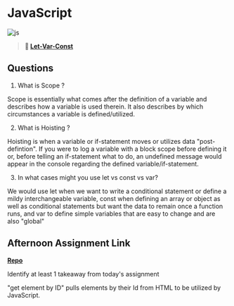 # JavaScript

![js](https://bcw.blob.core.windows.net/public/img/courses/js.gif)

> **📖 [Let-Var-Const](https://codeworksacademy.com/fs-student-guide/resources/wk2/01-Let-Var-Const)**

## Questions

1. What is Scope ?

Scope is essentially what comes after the definition of a variable and describes how a variable is used therein. It also describes by which circumstances a variable is defined/utilized. 

2. What is Hoisting ?

Hoisting is when a variable or if-statement moves or utilizes data "post-defintion". If you were to log a variable with a block scope before defining it or, before telling an if-statement what to do, an undefined message would appear in the console regarding the defined variable/if-statement. 

3. In what cases might you use let vs const vs var?

We would use let when we want to write a conditional statement or define a mildy interchangeable variable, const when defining an array or object as well as conditional statements but want the data to remain once a function runs, and var to define simple variables that are easy to change and are also "global"

## Afternoon Assignment Link

**[Repo](https://github.com/havenfricke/afternoonchallenge2.7.22)**

Identify at least 1 takeaway from today's assignment

"get element by ID" pulls elements by their Id from HTML to be utilized by JavaScript.